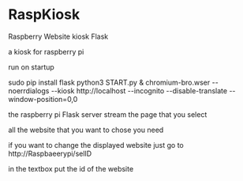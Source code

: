 # RaspKiosk
Raspberry Website kiosk Flask

a kiosk for raspberry pi

run on startup

sudo pip install flask
python3 START.py &
chromium-bro.wser --noerrdialogs --kiosk http://localhost --incognito --disable-translate --window-position=0,0

the raspberry pi Flask server stream the page that you select

all the website that you want to chose you need

if you want to change the displayed website just go to http://Raspbaeerypi/selID

in the textbox put the id of the website        
